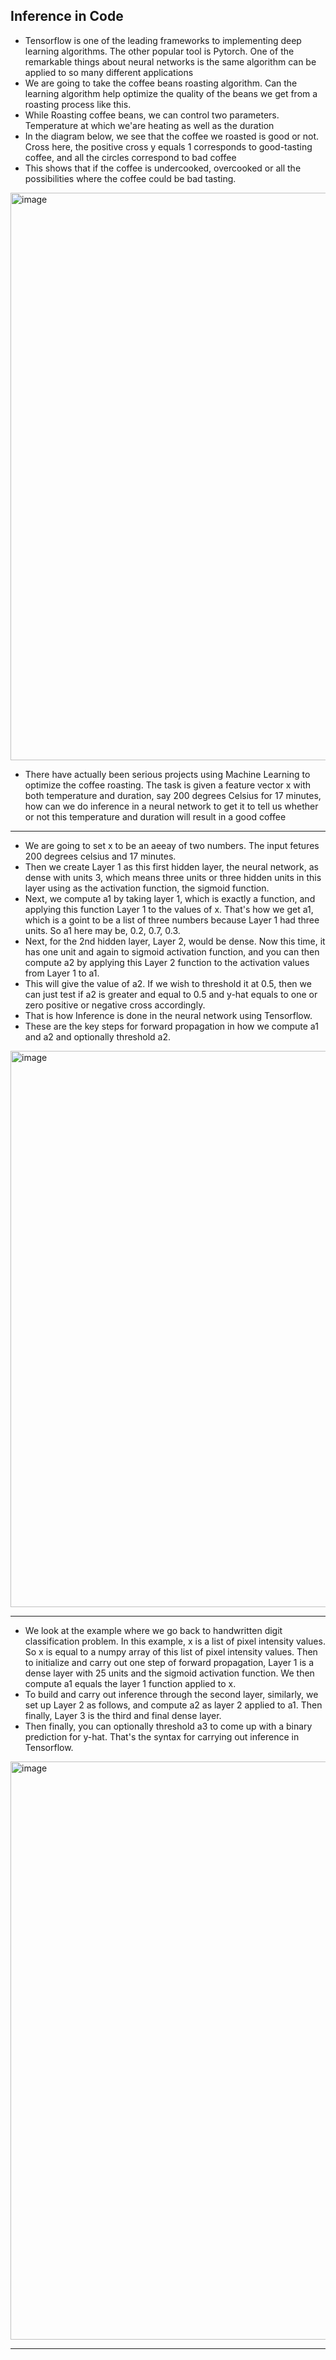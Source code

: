 ## Inference in Code

- Tensorflow is one of the leading frameworks to implementing deep learning algorithms. The other popular tool is Pytorch. One of the remarkable things about neural networks is the same algorithm can be applied to so many different applications
- We are going to take the coffee beans roasting algorithm. Can the learning algorithm help optimize the quality of the beans we get from a roasting process like this.
- While Roasting coffee beans, we can control two parameters. Temperature at which we'are heating as well as the duration
- In the diagram below, we see that the coffee we roasted is good or not. Cross here, the positive cross y equals 1 corresponds to good-tasting coffee, and all the circles correspond to bad coffee
- This shows that if the coffee is undercooked, overcooked or all the possibilities where the coffee could be bad tasting.

<img width="1870" height="908" alt="image" src="https://github.com/user-attachments/assets/26546c34-6b0c-49fe-97b2-2f2830884eaa" />

- There have actually been serious projects using Machine Learning to optimize the coffee roasting. The task is given a feature vector x with both temperature and duration, say 200 degrees Celsius for 17 minutes, how can we do inference in a neural network to get it to tell us whether or not this temperature and duration will result in a good coffee

---
- We are going to set x to be an aeeay of two numbers. The input fetures 200 degrees celsius and 17 minutes.
- Then we create Layer 1 as this first hidden layer, the neural network, as dense with units 3, which means three units or three hidden units in this layer using as the activation function, the sigmoid function.
- Next, we compute a1 by taking layer 1, which is exactly a function, and applying this function Layer 1 to the values of x. That's how we get a1, which is a goint to be a list of three numbers because Layer 1 had three units. So a1 here may be, 0.2, 0.7, 0.3.
- Next, for the 2nd hidden layer, Layer 2, would be dense. Now this time, it has one unit and again to sigmoid activation function, and you can then compute a2 by applying this Layer 2 function to the activation values from Layer 1 to a1.
- This will give the value of a2. If we wish to threshold it at 0.5, then we can just test if a2 is greater and equal to 0.5 and y-hat equals to one or zero positive or negative cross accordingly.
- That is how Inference is done in the neural network using Tensorflow.
- These are the key steps for forward propagation in how we compute a1 and a2 and optionally threshold a2.

<img width="1721" height="890" alt="image" src="https://github.com/user-attachments/assets/18e24a09-9b06-4a8e-9a98-c820c8d1a8a9" />

---

- We look at the example where we go back to handwritten digit classification problem. In this example, x is a list of pixel intensity values. So x is equal to a numpy array of this list of pixel intensity values. Then to initialize and carry out one step of forward propagation, Layer 1 is a dense layer with 25 units and the sigmoid activation function. We then compute a1 equals the layer 1 function applied to x.
- To build and carry out inference through the second layer, similarly, we set up Layer 2 as follows, and compute a2 as layer 2 applied to a1. Then finally, Layer 3 is the third and final dense layer.
- Then finally, you can optionally threshold a3 to come up with a binary prediction for y-hat. That's the syntax for carrying out inference in Tensorflow.

<img width="1857" height="925" alt="image" src="https://github.com/user-attachments/assets/ecdc6bef-e4ab-4aff-8ef9-f509a773735a" />

---
